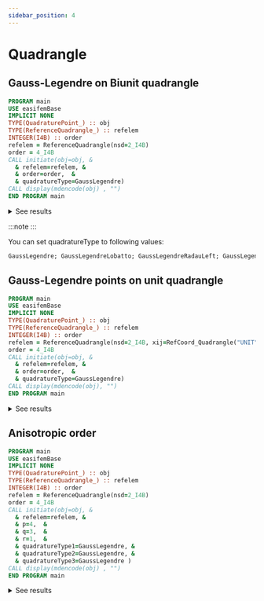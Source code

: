 ```yaml
---
sidebar_position: 4
---
```


# Quadrangle

## Gauss-Legendre on Biunit quadrangle

```fortran
PROGRAM main
USE easifemBase
IMPLICIT NONE
TYPE(QuadraturePoint_) :: obj
TYPE(ReferenceQuadrangle_) :: refelem
INTEGER(I4B) :: order
refelem = ReferenceQuadrangle(nsd=2_I4B)
order = 4_I4B
CALL initiate(obj=obj, &
  & refelem=refelem, &
  & order=order,  &
  & quadratureType=GaussLegendre)
CALL display(mdencode(obj) , "")
END PROGRAM main
```

<details>
<summary>See results</summary>
<div>

|  |   |  |  |  |  |  |  |  |  |
| --- |  --- |  --- |  --- |  --- |  --- |  --- |  --- |  --- |  --- |
| x1 | -0.7746 | -0.7746 | -0.7746 | 1.8735E-16 | 1.66533E-16 | 1.66533E-16 | 0.7746 | 0.7746 | 0.7746 |
| x2 | -0.7746 | 2.22045E-16 | 0.7746 | -0.7746 | 1.66533E-16 | 0.7746 | -0.7746 | 1.80411E-16 | 0.7746 |
| w | 0.30864 | 0.49383 | 0.30864 | 0.49383 | 0.79012 | 0.49383 | 0.30864 | 0.49383 | 0.30864 |

</div>
</details>

:::note
:::

You can set quadratureType to following values:

```txt
GaussLegendre; GaussLegendreLobatto; GaussLegendreRadauLeft; GaussLegendreRadauRight; GaussJacobi; GaussJacobiLobatto; GaussJacobiRadauLeft; GaussJacobiRadauRight; GaussUltraspherical; GaussUltrasphericalLobatto; GaussUltrasphericalRadauLeft; GaussUltrasphericalRadauRight
```

## Gauss-Legendre points on unit quadrangle

```fortran
PROGRAM main
USE easifemBase
IMPLICIT NONE
TYPE(QuadraturePoint_) :: obj
TYPE(ReferenceQuadrangle_) :: refelem
INTEGER(I4B) :: order
refelem = ReferenceQuadrangle(nsd=2_I4B, xij=RefCoord_Quadrangle("UNIT"))
order = 4_I4B
CALL initiate(obj=obj, &
  & refelem=refelem, &
  & order=order,  &
  & quadratureType=GaussLegendre)
CALL display(mdencode(obj), "")
END PROGRAM main
```

<details>
<summary>See results</summary>
<div>

|  |   |  |  |  |  |  |  |  |  |
| --- |  --- |  --- |  --- |  --- |  --- |  --- |  --- |  --- |  --- |
| x1 | 0.1127 | 0.1127 | 0.1127 | 0.5 | 0.5 | 0.5 | 0.8873 | 0.8873 | 0.8873 |
| x2 | 0.1127 | 0.5 | 0.8873 | 0.1127 | 0.5 | 0.8873 | 0.1127 | 0.5 | 0.8873 |
| w | 7.71605E-02 | 0.12346 | 7.71605E-02 | 0.12346 | 0.19753 | 0.12346 | 7.71605E-02 | 0.12346 | 7.71605E-02 |

</div>
</details>

## Anisotropic order

```fortran
PROGRAM main
USE easifemBase
IMPLICIT NONE
TYPE(QuadraturePoint_) :: obj
TYPE(ReferenceQuadrangle_) :: refelem
INTEGER(I4B) :: order
refelem = ReferenceQuadrangle(nsd=2_I4B)
order = 4_I4B
CALL initiate(obj=obj, &
  & refelem=refelem, &
  & p=4,  &
  & q=3,  &
  & r=1,  &
  & quadratureType1=GaussLegendre, &
  & quadratureType2=GaussLegendre, &
  & quadratureType3=GaussLegendre )
CALL display(mdencode(obj) , "")
END PROGRAM main
```

<details>
<summary>See results</summary>
<div>

|  |   |  |  |  |  |  |
| --- |  --- |  --- |  --- |  --- |  --- |  --- |
| x1 | -0.7746 | -0.7746 | 3.60822E-16 | 3.33067E-16 | 0.7746 | 0.7746 |
| x2 | -0.57735 | 0.57735 | -0.57735 | 0.57735 | -0.57735 | 0.57735 |
| w | 0.55556 | 0.55556 | 0.88889 | 0.88889 | 0.55556 | 0.55556 |

</div>
</details>
